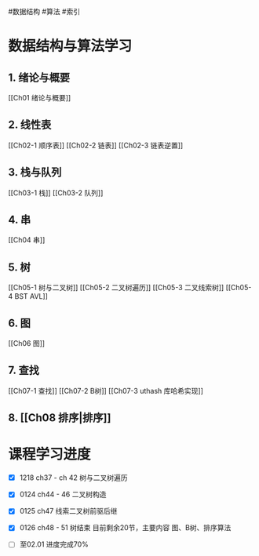 #数据结构 #算法 #索引


# 数据结构与算法学习
## 1. 绪论与概要
[[Ch01 绪论与概要]]

## 2. 线性表
[[Ch02-1 顺序表]]
[[Ch02-2 链表]]
[[Ch02-3 链表逆置]]

## 3. 栈与队列
[[Ch03-1 栈]]
[[Ch03-2 队列]]

## 4. 串
[[Ch04 串]]

## 5. 树
[[Ch05-1 树与二叉树]]
[[Ch05-2 二叉树遍历]]
[[Ch05-3 二叉线索树]]
[[Ch05-4 BST AVL]]

## 6. 图
[[Ch06 图]]

## 7. 查找
[[Ch07-1 查找]]
[[Ch07-2 B树]]
[[Ch07-3 uthash 库哈希实现]]

## 8. [[Ch08 排序|排序]]


# 课程学习进度
- [x]  1218  ch37 - ch 42 树与二叉树遍历
- [x]  0124  ch44 - 46 二叉树构造
- [x]  0125  ch47 线索二叉树前驱后继
- [x]  0126 ch48 - 51 树结束
目前剩余20节，主要内容 图、B树、排序算法


- [ ] 至02.01 进度完成70%